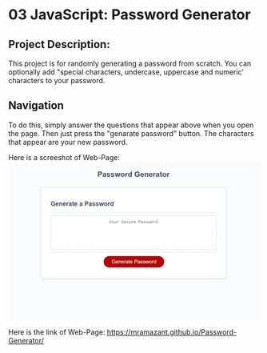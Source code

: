 # 03 JavaScript: Password Generator

## Project Description:

This project is for randomly generating a password from scratch. You can optionally add "special characters, undercase, uppercase and numeric' characters to your password.

## Navigation

To do this, simply answer the questions that appear above when you open the page. Then just press the "genarate password" button. The characters that appear are your new password.

Here is a screeshot of Web-Page:
![Screenshot of my page](Assets/screenshotOfPage.png)

Here is the link of Web-Page: https://mramazant.github.io/Password-Generator/
